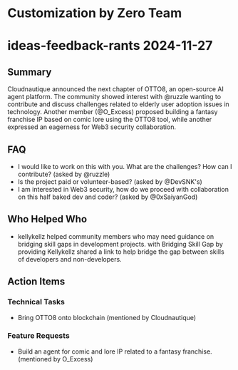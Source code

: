 # Customization by Zero Team

# ideas-feedback-rants 2024-11-27

## Summary
Cloudnautique announced the next chapter of OTTO8, an open-source AI agent platform. The community showed interest with @ruzzle wanting to contribute and discuss challenges related to elderly user adoption issues in technology. Another member (@O_Excess) proposed building a fantasy franchise IP based on comic lore using the OTTO8 tool, while another expressed an eagerness for Web3 security collaboration.

## FAQ
- I would like to work on this with you. What are the challenges? How can I contribute? (asked by @ruzzle)
- Is the project paid or volunteer-based? (asked by @DevSNK's)
- I am interested in Web3 security, how do we proceed with collaboration on this half baked dev and coder? (asked by @0xSaiyanGod)

## Who Helped Who
- kellykellz helped community members who may need guidance on bridging skill gaps in development projects. with Bridging Skill Gap by providing Kellykellz shared a link to help bridge the gap between skills of developers and non-developers.

## Action Items

### Technical Tasks
- Bring OTTO8 onto blockchain (mentioned by Cloudnautique)

### Feature Requests
- Build an agent for comic and lore IP related to a fantasy franchise. (mentioned by O_Excess)